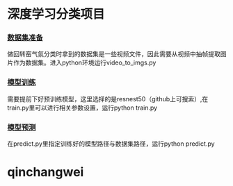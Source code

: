 # 深度学习分类项目

<u></u>

### <u>数据集准备</u>

做回转窑气氛分类时拿到的数据集是一些视频文件，因此需要从视频中抽帧提取图片作为数据集。进入python环境运行video_to_imgs.py



### <u>模型训练</u>

需要提前下好预训练模型，这里选择的是resnest50（github上可搜索）,在train.py里可以进行相关参数设置，运行python train.py



### <u>模型预测</u>

在predict.py里指定训练好的模型路径与数据集路径，运行python predict.py



# qinchangwei
